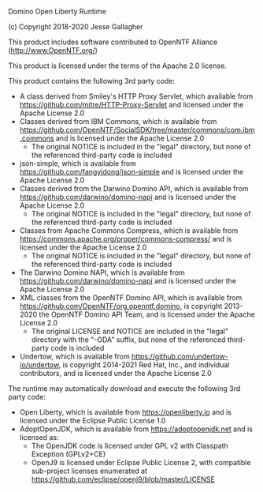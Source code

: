 Domino Open Liberty Runtime

(c) Copyright 2018-2020 Jesse Gallagher

This product includes software contributed to
OpenNTF Alliance (http://www.OpenNTF.org/)

This product is licensed under the terms of the Apache 2.0 license.

This product contains the following 3rd party code:

- A class derived from Smiley's HTTP Proxy Servlet, which available from https://github.com/mitre/HTTP-Proxy-Servlet and licensed under the Apache License 2.0
- Classes derived from IBM Commons, which is available from https://github.com/OpenNTF/SocialSDK/tree/master/commons/com.ibm.commons and is licensed under the Apache License 2.0
	- The original NOTICE is included in the "legal" directory, but none of the referenced third-party code is included
- json-simple, which is available from https://github.com/fangyidong/json-simple and is licensed under the Apache License 2.0
- Classes derived from the Darwino Domino API, which is available from https://github.com/darwino/domino-napi and is licensed under the Apache License 2.0
	- The original NOTICE is included in the "legal" directory, but none of the referenced third-party code is included
- Classes from Apache Commons Compress, which is available from https://commons.apache.org/proper/commons-compress/ and is licensed under the Apache License 2.0
	- The original NOTICE is included in the "legal" directory, but none of the referenced third-party code is included
- The Darwino Domino NAPI, which is available from https://github.com/darwino/domino-napi and is licensed under the Apache License 2.0
- XML classes from the OpenNTF Domino API, which is available from https://github.com/OpenNTF/org.openntf.domino, is copyright 2013-2020 the OpenNTF Domino API Team, and is licensed under the Apache License 2.0
	- The original LICENSE and NOTICE are included in the "legal" directory with the "-ODA" suffix, but none of the referenced third-party code is included
- Undertow, which is available from https://github.com/undertow-io/undertow, is copyright 2014-2021 Red Hat, Inc., and individual contributors, and is licensed under the Apache License 2.0

The runtime may automatically download and execute the following 3rd party code:

- Open Liberty, which is available from https://openliberty.io and is licensed under the Eclipse Public License 1.0
- AdoptOpenJDK, which is available from https://adoptopenjdk.net and is licensed as:
	- The OpenJDK code is licensed under GPL v2 with Classpath Exception (GPLv2+CE)
	- OpenJ9 is licensed under Eclipse Public License 2, with compatible sub-project licenses enumerated at https://github.com/eclipse/openj9/blob/master/LICENSE